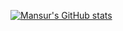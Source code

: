 [![Mansur's GitHub stats](https://github-readme-stats.vercel.app/api?username=mancj)](https://github.com/mancj)

